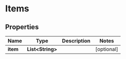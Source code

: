 
# Items

## Properties
Name | Type | Description | Notes
------------ | ------------- | ------------- | -------------
**item** | **List&lt;String&gt;** |  |  [optional]



